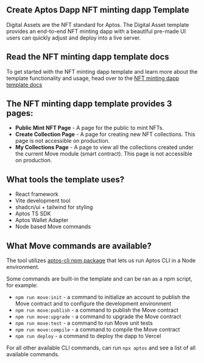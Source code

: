 ## Create Aptos Dapp NFT minting dapp Template

Digital Assets are the NFT standard for Aptos. The Digital Asset template provides an end-to-end NFT minting dapp with a beautiful pre-made UI users can quickly adjust and deploy into a live server.

## Read the NFT minting dapp template docs
To get started with the NFT minting dapp template and learn more about the template functionality and usage, head over to the [NFT minting dapp template docs](https://aptos.dev/en/build/create-aptos-dapp/templates/nft-minting-dapp) 

## The NFT minting dapp template provides 3 pages:

- **Public Mint NFT Page** - A page for the public to mint NFTs.
- **Create Collection Page** - A page for creating new NFT collections. This page is not accessible on production.
- **My Collections Page** - A page to view all the collections created under the current Move module (smart contract). This page is not accessible on production.

## What tools the template uses?

- React framework
- Vite development tool
- shadcn/ui + tailwind for styling
- Aptos TS SDK
- Aptos Wallet Adapter
- Node based Move commands

## What Move commands are available?

The tool utilizes [aptos-cli npm package](https://github.com/aptos-labs/aptos-cli) that lets us run Aptos CLI in a Node environment.

Some commands are built-in the template and can be ran as a npm script, for example:

- `npm run move:init` - a command to initialize an account to publish the Move contract and to configure the development environment
- `npm run move:publish` - a command to publish the Move contract
- `npm run move:upgrade` - a command to upgrade the Move contract
- `npm run move:test` - a command to run Move unit tests
- `npm run move:compile` - a command to compile the Move contract
- `npm run deploy` - a command to deploy the dapp to Vercel

For all other available CLI commands, can run `npx aptos` and see a list of all available commands.
